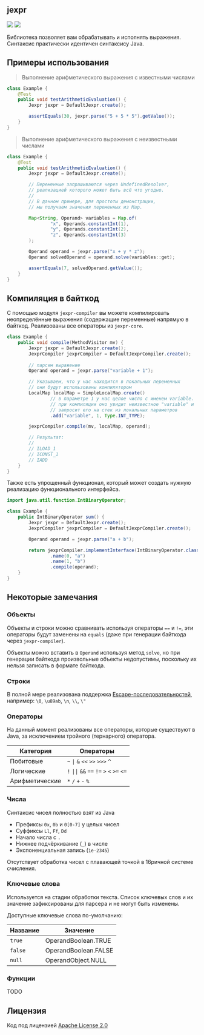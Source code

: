 ## jexpr
![](https://img.shields.io/github/issues/whilein/jexpr)
![](https://img.shields.io/github/issues-pr/whilein/jexpr)

Библиотека позволяет вам обрабатывать и исполнять выражения. Синтаксис практически
идентичен синтаксису Java.

## Примеры использования

> Выполнение арифметического выражения с известными числами

```java
class Example {
    @Test
    public void testArithmeticEvaluation() {
        Jexpr jexpr = DefaultJexpr.create();

        assertEquals(30, jexpr.parse("5 + 5 * 5").getValue());
    }
}
```

> Выполнение арифметического выражения с неизвестными числами

```java
class Example {
    @Test
    public void testArithmeticEvaluation() {
        Jexpr jexpr = DefaultJexpr.create();

        // Переменные запрашиваются через UndefinedResolver,
        // реализацией которого может быть всё что угодно.
        //
        // В данном примере, для простоты демонстрации,
        // мы получаем значения переменных из Map.

        Map<String, Operand> variables = Map.of(
                "x", Operands.constantInt(1),
                "y", Operands.constantInt(2),
                "z", Operands.constantInt(3)
        );

        Operand operand = jexpr.parse("x + y * z");
        Operand solvedOperand = operand.solve(variables::get);

        assertEquals(7, solvedOperand.getValue());
    }
}
```

## Компиляция в байткод

С помощью модуля `jexpr-compiler` вы можете компилировать неопределённые выражения (содержащие переменные)
напрямую в байткод. Реализованы все операторы из `jexpr-core`.

```java
class Example {
    public void compile(MethodVisitor mv) {
        Jexpr jexpr = DefaultJexpr.create();
        JexprCompiler jexprCompiler = DefaultJexprCompiler.create();
        
        // парсим выражение
        Operand operand = jexpr.parse("variable + 1");

        // Указываем, что у нас находится в локальных переменных
        // они будут использованы компилятором
        LocalMap localMap = SimpleLocalMap.create()
                // в параметре 1 у нас целое число с именем variable.
                // при компиляции оно увидит неизвестное "variable" и 
                // запросит его на стек из локальных параметров
                .add("variable", 1, Type.INT_TYPE);

        jexprCompiler.compile(mv, localMap, operand);

        // Результат:
        //
        // ILOAD_1
        // ICONST_1
        // IADD
    }
}
```

Также есть упрощенный функционал, который может создать нужную реализацию функционального интерфейса.

```java
import java.util.function.IntBinaryOperator;

class Example {
    public IntBinaryOperator sum() {
        Jexpr jexpr = DefaultJexpr.create();
        JexprCompiler jexprCompiler = DefaultJexprCompiler.create();

        Operand operand = jexpr.parse("a + b");

        return jexprCompiler.implementInterface(IntBinaryOperator.class)
                .name(0, "a")
                .name(1, "b")
                .compile(operand);
    }
}
```

## Некоторые замечания

### Объекты

Объекты и строки можно сравнивать используя операторы `==` и `!=`, эти операторы будут заменены
на `equals` (даже при генерации байткода через `jexpr-compiler`).

Объекты можно вставить в `Operand` используя метод `solve`, но при генерации байткода
произвольные объекты недопустимы, поскольку их нельзя записать в формате байткода.

### Строки

В полной мере реализована
поддержка [Escape-последовательностей](https://docs.oracle.com/javase/specs/jls/se8/html/jls-3.html#jls-3.10.6),
например: `\0`, `\u89ab`, `\n`, `\\`, `\"`

### Операторы

На данный момент реализованы все операторы, которые существуют в Java,
за исключением тройного (тернарного) оператора.

| Категория      | Операторы                                                      |
|----------------|----------------------------------------------------------------|
| Побитовые      | `~` <code>&#124;</code> `&` `<<` `>>` `>>>` `^`                |
| Логические     | `!` <code>&#124;&#124;</code> `&&` `==` `!=` `>` `<` `>=` `<=` |
| Арифметические | `*` `/` `+` `-` `%`                                            |

### Числа

Синтаксис чисел полностью взят из Java

- Префиксы `0x`, `0b` и `0[0-7]` у целых чисел
- Суффиксы `Ll`, `Ff`, `Dd`
- Начало числа с `.`
- Нижнее подчёркивание (`_`) в числе
- Экспоненциальная запись (`1e-2345`)

Отсутствует обработка чисел с плавающей точкой в 16ричной системе счисления.

### Ключевые слова

Используется на стадии обработки текста. Список ключевых слов и их значение
зафиксированы для парсера и не могут быть изменены.

Доступные ключевые слова по-умолчанию:

| Название | Значение             |
|----------|----------------------|
| `true`   | OperandBoolean.TRUE  |
| `false`  | OperandBoolean.FALSE |
| `null`   | OperandObject.NULL   |

### Функции

TODO

## Лицензия

Код под лицензией [Apache License 2.0](LICENSE)
